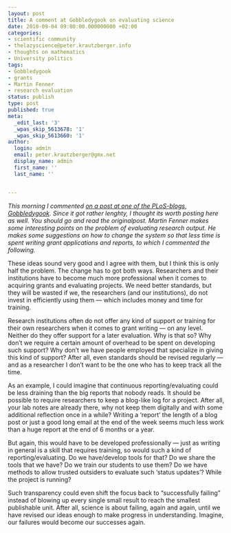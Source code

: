 ```yaml
---
layout: post
title: A comment at Gobbledygook on evaluating science
date: 2010-09-04 09:00:00.000000000 +02:00
categories:
- scientific community
- thelazyscience@peter.krautzberger.info
- thoughts on mathematics
- University politics
tags:
- Gobbledygook
- grants
- Martin Fenner
- research evaluation
status: publish
type: post
published: true
meta:
  _edit_last: '3'
  _wpas_skip_5613678: '1'
  _wpas_skip_5613660: '1'
author:
  login: admin
  email: peter.krautzberger@gmx.net
  display_name: admin
  first_name: ''
  last_name: ''


---
```


_This morning I commented [on a post at one of the PLoS-blogs, Gobbledygook](http://blogs.plos.org/mfenner/2010/09/04/unmeasurable-science/). Since it got rather lenghty, I thought its worth posting here as well. You should go and read the originalpost. Martin Fenner makes some interesting points on the problem of evaluating research output. He makes some suggestions on how to change the system so that less time is spent writing grant applications and reports, to which I commented the following._

These ideas sound very good and I agree with them, but I think this is only half the problem. The change has to got both ways. Researchers and their institutions have to become much more professional when it comes to acquiring grants and evaluating projects. We need better standards, but they will be wasted if we, the researchers (and our institutions), do not invest in efficiently using them — which includes money and time for training.

Research institutions often do not offer any kind of support or training for their own researchers when it comes to grant writing — on any level. Neither do they offer support for a later evaluation. Why is that so? Why don’t we require a certain amount of overhead to be spent on developing such support? Why don’t we have people employed that specialize in giving this kind of support? After all, even standards should be revised regularly — and as a researcher I don’t want to be the one who has to keep track all the time.

As an example, I could imagine that continuous reporting/evaluating could be less draining than the big reports that nobody reads. It should be possible to require researchers to keep a blog-like log for a project. After all, your lab notes are already there, why not keep them digitally and with some additional reflection once in a while? Writing a ‘report’ the length of a blog post or just a good long email at the end of the week seems much less work than a huge report at the end of 6 months or a year.

But again, this would have to be developed professionally — just as writing in general is a skill that requires training, so would such a kind of reporting/evaluating. Do we have/develop tools for that? Do we share the tools that we have? Do we train our students to use them? Do we have methods to allow trusted outsiders to evaluate such ‘status updates’? While the project is running?

Such transparency could even shift the focus back to “successfully failing” instead of blowing up every single small result to reach the smallest publishable unit. After all, science is about failing, again and again, until we have revised our ideas enough to make progress in understanding. Imagine, our failures would become our successes again.